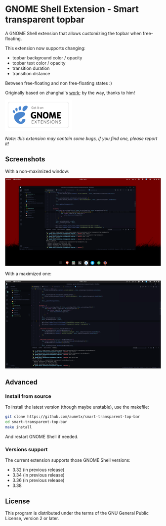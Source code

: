 # GNOME Shell Extension - Smart transparent topbar

A GNOME Shell extension that allows customizing the topbar when free-floating.

This extension now supports changing:

- topbar background color / opacity
- topbar text color / opacity
- transition duration
- transition distance

Between free-floating and non free-floating states :)

Originally based on zhanghai's [work](https://github.com/zhanghai/gnome-shell-extension-transparent-top-bar); by the way, thanks to him!

[<img src="https://github.com/aunetx/files_utils/raw/master/get_it_on_gnome_extensions.png" height="100">](https://extensions.gnome.org/extension/2588/fully-transparent-top-bar/)

*Note: this extension may contain some bugs, if you find one, please report it!*

## Screenshots

With a non-maximized window:

![screenshot free-floating](screenshot_free-floating.png)

With a maximized one:

![screenshot fullscreen](screenshot_fullscreen.png)

## Advanced

### Install from source

To install the latest version (though maybe unstable), use the makefile:

```sh
git clone https://github.com/aunetx/smart-transparent-top-bar
cd smart-transparent-top-bar
make install
```

And restart GNOME Shell if needed.

### Versions support

The current extension supports those GNOME Shell versions:

- 3.32 (in previous release)
- 3.34 (in previous release)
- 3.36 (in previous release)
- 3.38

## License

This program is distributed under the terms of the GNU General Public License, version 2 or later.
